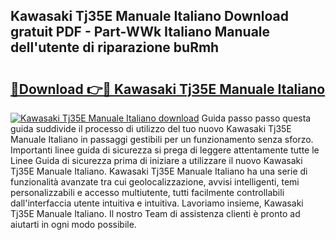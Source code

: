 ## Kawasaki Tj35E Manuale Italiano Download gratuit PDF - Part-WWk Italiano Manuale dell'utente di riparazione buRmh

# <h2><a href="http://dfbivmh.blite.top/?on=Kawasaki+Tj35E+Manuale+Italiano">🔗Download 👉🔴 Kawasaki Tj35E Manuale Italiano</a></h2>

[![Kawasaki Tj35E Manuale Italiano download](https://i.imgur.com/lujVjoI.png)](http://dfbivmh.blite.top/?on=Kawasaki+Tj35E+Manuale+Italiano)
Guida passo passo questa guida suddivide il processo di utilizzo del tuo nuovo Kawasaki Tj35E Manuale Italiano in passaggi gestibili per un funzionamento senza sforzo. Importanti linee guida di sicurezza si prega di leggere attentamente tutte le Linee Guida di sicurezza prima di iniziare a utilizzare il nuovo Kawasaki Tj35E Manuale Italiano. Kawasaki Tj35E Manuale Italiano ha una serie di funzionalità avanzate tra cui geolocalizzazione, avvisi intelligenti, temi personalizzabili e accesso multiutente, tutti facilmente controllabili dall'interfaccia utente intuitiva e intuitiva. Lavoriamo insieme, Kawasaki Tj35E Manuale Italiano. Il nostro Team di assistenza clienti è pronto ad aiutarti in ogni modo possibile.
